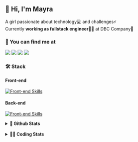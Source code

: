 ## 👋 Hi, I'm Mayra

A girl passionate about technology💻 and challenges⚡  
Currently **working as fullstack engineer**👩‍💻 at DBC Company🚀   

### 💬 You can find me at

<a href="https://mayra.dev" target="_blank" rel="noopener"><img src="https://img.shields.io/badge/-mayra.dev-005FED?style=flat&logo=Google-chrome&logoColor=white"/></a>
<a href="https://linkedin.com/in/mayraamaral" target="_blank" rel="noopener"><img src="https://img.shields.io/badge/-/mayraamaral-0077B5?style=flat&logo=Linkedin&logoColor=white"/></a>
<a href="mailto:mayra@mayra.dev" target="_blank" rel="noopener"><img src="https://img.shields.io/badge/-mayra@mayra.dev-D14836?style=flat&logo=Gmail&logoColor=white"/></a>
<a href="" target="_blank" rel="noopener"><img src="https://img.shields.io/badge/-mayraamaral-7289DA?style=flat&logo=Discord&logoColor=white"/></a>

### 🛠️ Stack
#### Front-end

[![Front-end Skills](https://skillicons.dev/icons?i=react,next,redux,styledcomponents,html,css,sass,js,ts,figma)](https://skillicons.dev)
#### Back-end

[![Front-end Skills](https://skillicons.dev/icons?i=java,spring,hibernate,aws,idea,postgres,mysql,git,linux,bash,nodejs,docker,kubernetes,jenkins)](https://skillicons.dev)


<details>
    <summary><strong>📌 Github Stats</strong></summary>
    <br />
    <div align="center">
        <table>
      <td><img height="160em" src="https://github-readme-stats.vercel.app/api?username=mayraamaral&show_icons=true&theme=algolia&hide_border=true&hide=stars&count_private=true" alt="Readme stats"></td>
      <td><img height="160em" src="https://github-readme-stats.vercel.app/api/top-langs/?username=mayraamaral&&layout=compact&&theme=algolia&hide_border=true&langs_count=6" alt="Language stats"></td>
       </table>
  </div> 
    

  <p align="center">
    <img src="https://github-readme-streak-stats.herokuapp.com?user=mayraamaral&theme=dark&hide_border=true&date_format=j%20M%5B%20Y%5D&locale=pt-br&background=050F2C&ring=0195DD&fire=23AA7D&currStreakLabel=23AA7D" alt="Streak stats">
  </p> 
</details>

<br />

<details>
  <summary><strong>👩‍💻 Coding Stats</strong></summary>
  <br />
  
  <!--START_SECTION:waka-->
![Code Time](http://img.shields.io/badge/Code%20Time-289%20hrs%2014%20mins-blue)

**🐱 My GitHub Data** 

> 📦 579.5 kB Used in GitHub's Storage 
 > 
> 🏆 227 Contributions in the Year 2024
 > 
> 🚫 Not Opted to Hire
 > 
> 📜 51 Public Repositories 
 > 
> 🔑 30 Private Repositories 
 > 
**I'm an Early 🐤** 

```text
🌞 Morning                402 commits         ███░░░░░░░░░░░░░░░░░░░░░░   10.52 % 
🌆 Daytime                2048 commits        █████████████░░░░░░░░░░░░   53.61 % 
🌃 Evening                1220 commits        ████████░░░░░░░░░░░░░░░░░   31.94 % 
🌙 Night                  150 commits         █░░░░░░░░░░░░░░░░░░░░░░░░   03.93 % 
```
📅 **I'm Most Productive on Thursday** 

```text
Monday                   678 commits         ████░░░░░░░░░░░░░░░░░░░░░   17.75 % 
Tuesday                  666 commits         ████░░░░░░░░░░░░░░░░░░░░░   17.43 % 
Wednesday                631 commits         ████░░░░░░░░░░░░░░░░░░░░░   16.52 % 
Thursday                 704 commits         █████░░░░░░░░░░░░░░░░░░░░   18.43 % 
Friday                   560 commits         ████░░░░░░░░░░░░░░░░░░░░░   14.66 % 
Saturday                 234 commits         ██░░░░░░░░░░░░░░░░░░░░░░░   06.13 % 
Sunday                   347 commits         ██░░░░░░░░░░░░░░░░░░░░░░░   09.08 % 
```


📊 **This Week I Spent My Time On** 

```text
🕑︎ Time Zone: America/Sao_Paulo

💬 Programming Languages: 
Java                     4 hrs 48 mins       ██████████░░░░░░░░░░░░░░░   41.07 % 
HTML                     4 hrs 39 mins       ██████████░░░░░░░░░░░░░░░   39.88 % 
Markdown                 47 mins             ██░░░░░░░░░░░░░░░░░░░░░░░   06.70 % 
TypeScript               17 mins             █░░░░░░░░░░░░░░░░░░░░░░░░   02.54 % 
Git Config               17 mins             █░░░░░░░░░░░░░░░░░░░░░░░░   02.43 % 

🔥 Editors: 
VS Code                  8 hrs 53 mins       ███████████████████░░░░░░   75.96 % 
Intellijidea             2 hrs 48 mins       ██████░░░░░░░░░░░░░░░░░░░   24.04 % 

💻 Operating System: 
Linux                    11 hrs 41 mins      █████████████████████████   100.00 % 
```

**I Mostly Code in Java** 

```text
Java                     120 repos           ███████░░░░░░░░░░░░░░░░░░   26.20 % 
HTML                     117 repos           ██████░░░░░░░░░░░░░░░░░░░   25.55 % 
JavaScript               101 repos           ██████░░░░░░░░░░░░░░░░░░░   22.05 % 
TypeScript               96 repos            █████░░░░░░░░░░░░░░░░░░░░   20.96 % 
PLSQL                    1 repo              ░░░░░░░░░░░░░░░░░░░░░░░░░   00.22 % 
```




 Last Updated on 19/03/2024 18:54:53 UTC
<!--END_SECTION:waka-->

</details>
